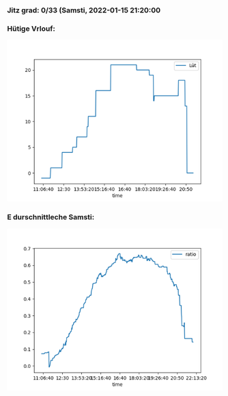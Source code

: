 ### Jitz grad: 0/33 (Samsti, 2022-01-15 21:20:00

### Hütige Vrlouf:
![Graph](Today.png)

### E durschnittleche Samsti:
![Graph](Samsti.png)